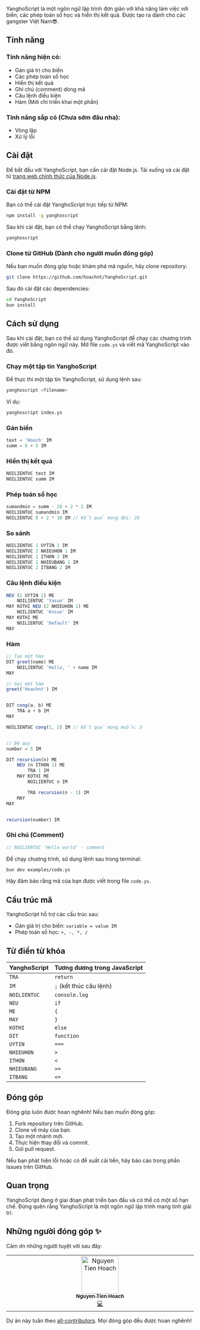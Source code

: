 YanghoScript là một ngôn ngữ lập trình đơn giản với khả năng làm việc với biến, các phép toán số học và hiển thị kết quả. Được tạo ra dành cho các gangster Việt Nam😎.

## Tính năng

### Tính năng hiện có:

-   Gán giá trị cho biến
-   Các phép toán số học
-   Hiển thị kết quả
-   Ghi chú (comment) dòng mã
-   Câu lệnh điều kiện
-   Hàm (Mới chỉ triển khai một phần)

### Tính năng sắp có (Chưa sớm đâu nha):

-   Vòng lặp
-   Xử lý lỗi

## Cài đặt

Để bắt đầu với YanghoScript, bạn cần cài đặt Node.js. Tải xuống và cài đặt từ [trang web chính thức của Node.js](https://nodejs.org/).

### Cài đặt từ NPM

Bạn có thể cài đặt YanghoScript trực tiếp từ NPM:

```bash
npm install -g yanghoscript
```

Sau khi cài đặt, bạn có thể chạy YanghoScript bằng lệnh:

```bash
yanghoscript
```

### Clone từ GitHub (Dành cho người muốn đóng góp)

Nếu bạn muốn đóng góp hoặc khám phá mã nguồn, hãy clone repository:

```bash
git clone https://github.com/hoachnt/YanghoScript.git
```

Sau đó cài đặt các dependencies:

```bash
cd YanghoScript
bun install
```

## Cách sử dụng

Sau khi cài đặt, bạn có thể sử dụng YanghoScript để chạy các chương trình được viết bằng ngôn ngữ này. Mở file `code.ys` và viết mã YanghoScript vào đó.

### Chạy một tập tin YanghoScript

Để thực thi một tập tin YanghoScript, sử dụng lệnh sau:

```bash
yanghoscript <filename>
```

Ví dụ:

```bash
yanghoscript index.ys
```

### Gán biến

```javascript
text = 'Hoach' IM
summ = 6 + 5 IM
```

### Hiển thị kết quả

```javascript
NOILIENTUC text IM
NOILIENTUC summ IM
```

### Phép toán số học

```javascript
sumandmin = summ - 20 + 2 * 2 IM
NOILIENTUC sumandmin IM
NOILIENTUC 8 + 2 * 10 IM // Kết quả mong đợi: 28
```

### So sánh

```javascript
NOILIENTUC 1 UYTIN 1 IM
NOILIENTUC 2 NHIEUHON 1 IM
NOILIENTUC 1 ITHON 2 IM
NOILIENTUC 1 NHIEUBANG 1 IM
NOILIENTUC 2 ITBANG 2 IM
```

### Câu lệnh điều kiện

```javascript
NEU (2 UYTIN 1) ME
    NOILIENTUC 'Yasuo' IM
MAY KOTHI NEU (2 NHIEUHON 1) ME
    NOILIENTUC 'Kosuo' IM
MAY KOTHI ME
    NOILIENTUC 'Default' IM
MAY
```

### Hàm

```javascript
// Tạo một hàm
DIT greet(name) ME
    NOILIENTUC 'Hello, ' + name IM
MAY

// Gọi một hàm
greet('Hoachnt') IM


DIT cong(a, b) ME
    TRA a + b IM
MAY

NOILIENTUC cong(1, 2) IM // Kết quả mong muốn: 3


// Đệ quy
number = 5 IM

DIT recursion(n) ME
    NEU (n ITHON 1) ME
        TRA 1 IM
    MAY KOTHI ME
        NOILIENTUC n IM

        TRA recursion(n - 1) IM
    MAY
MAY


recursion(number) IM
```

### Ghi chú (Comment)

```javascript
// NOILIENTUC 'Hello world' - comment
```

Để chạy chương trình, sử dụng lệnh sau trong terminal:

```bash
bun dev examples/code.ys
```

Hãy đảm bảo rằng mã của bạn được viết trong file `code.ys`.

## Cấu trúc mã

YanghoScript hỗ trợ các cấu trúc sau:

-   Gán giá trị cho biến: `variable = value IM`
-   Phép toán số học: `+, -, *, /`

## Từ điển từ khóa

| YanghoScript | Tương đương trong JavaScript |
| ------------ | ---------------------------- |
| `TRA`        | `return`                     |
| `IM`         | `;` (kết thúc câu lệnh)      |
| `NOILIENTUC` | `console.log`                |
| `NEU`        | `if`                         |
| `ME`         | `{`                          |
| `MAY`        | `}`                          |
| `KOTHI`      | `else`                       |
| `DIT`        | `function`                   |
| `UYTIN`      | `===`                        |
| `NHIEUHON`   | `>`                          |
| `ITHON`      | `<`                          |
| `NHIEUBANG`  | `>=`                         |
| `ITBANG`     | `<=`                         |

## Đóng góp

Đóng góp luôn được hoan nghênh! Nếu bạn muốn đóng góp:

1. Fork repository trên GitHub.
2. Clone về máy của bạn.
3. Tạo một nhánh mới.
4. Thực hiện thay đổi và commit.
5. Gửi pull request.

Nếu bạn phát hiện lỗi hoặc có đề xuất cải tiến, hãy báo cáo trong phần Issues trên GitHub.

## Quan trọng

YanghoScript đang ở giai đoạn phát triển ban đầu và có thể có một số hạn chế. Đừng quên rằng YanghoScript là một ngôn ngữ lập trình mang tính giải trí.

## Những người đóng góp ✨

Cảm ơn những người tuyệt vời sau đây:

<!-- ALL-CONTRIBUTORS-LIST:START - Do not remove or modify this section -->
<!-- prettier-ignore-start -->
<!-- markdownlint-disable -->
<table>
  <tbody>
    <tr>
      <td align="center" valign="top" width="14.28%"><a href="https://hoachnt.com/"><img src="https://avatars.githubusercontent.com/u/91771575?v=4?s=100" width="100px;" alt="Nguyen Tien Hoach"/><br /><sub><b>Nguyen Tien Hoach</b></sub></a><br /><a href="https://github.com/hoachnt/YanghoScript/commits?author=hoachnt" title="Code">💻</a></td>
    </tr>
  </tbody>
</table>

<!-- markdownlint-restore -->
<!-- prettier-ignore-end -->

<!-- ALL-CONTRIBUTORS-LIST:END -->

Dự án này tuân theo [all-contributors](https://github.com/all-contributors/all-contributors). Mọi đóng góp đều được hoan nghênh!
